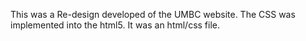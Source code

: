 This was a Re-design developed of the UMBC website. The CSS was implemented into the html5. It was an html/css file.
